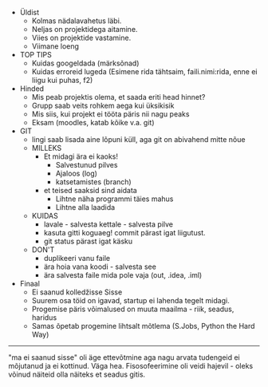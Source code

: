* Üldist
    * Kolmas nädalavahetus läbi.
    * Neljas on projektidega aitamine.
    * Viies on projektide vastamine.
    * Viimane loeng
* TOP TIPS
    * Kuidas googeldada (märksõnad)
    * Kuidas erroreid lugeda (Esimene rida tähtsaim, faili.nimi:rida, enne ei liigu kui puhas, f2)
* Hinded
    * Mis peab projektis olema, et saada eriti head hinnet?
    * Grupp saab veits rohkem aega kui üksikisik
    * Mis siis, kui projekt ei tööta päris nii nagu peaks
    * Eksam (moodles, katab kõike v.a. git)
* GIT
    * lingi saab lisada aine lõpuni küll, aga git on abivahend mitte nõue
    * MILLEKS
        * Et midagi ära ei kaoks!
            * Salvestunud pilves
            * Ajaloos (log)
            * katsetamistes (branch)
        * et teised saaksid sind aidata
            * Lihtne näha programmi täies mahus
            * Lihtne alla laadida
    * KUIDAS
        * lavale - salvesta kettale - salvesta pilve
        * kasuta gitti koguaeg! commit pärast igat liigutust.
        * git status pärast igat käsku
    * DON'T
        * duplikeeri vanu faile
        * ära hoia vana koodi - salvesta see
        * ära salvesta faile mida pole vaja (out, .idea, .iml)
* Finaal
    * Ei saanud kolledžisse Sisse
    * Suurem osa töid on igavad, startup ei lahenda tegelt midagi.
    * Progemise päris võimalused on muuta maailma - riik, seadus, haridus
    * Samas õpetab progemine lihtsalt mõtlema (S.Jobs, Python the Hard Way)

-----------------

"ma ei saanud sisse" oli äge ettevõtmine aga nagu arvata tudengeid ei mõjutanud ja ei kottinud. Väga hea.
Fisosofeerimine oli veidi hajevil - oleks võinud näiteid olla näiteks et seadus gitis.
